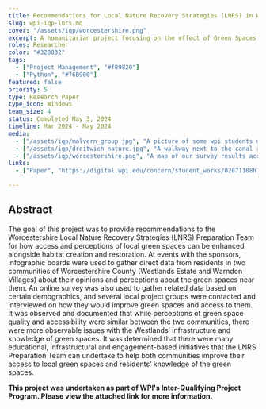 ```yaml
---
title: Recommendations for Local Nature Recovery Strategies (LNRS) in Worcestershire, UK
slug: wpi-iqp-lnrs.md
cover: "/assets/iqp/worcestershire.png"
excerpt: A humanitarian project focusing on the effect of Green Spaces on residents in Worcestershire, UK. 
roles: Researcher
color: "#320032"
tags:
  - ["Project Management", "#f89820"]
  - ["Python", "#76B900"]
featured: false
priority: 5
type: Research Paper
type_icon: Windows
team_size: 4
status: Completed May 3, 2024
timeline: Mar 2024 - May 2024
media:
  - ["/assets/iqp/malvern_group.jpg", "A picture of some wpi students during a mountain hike up Malvern Hills"]
  - ["/assets/iqp/droitwich_nature.jpg", "A walkway next to the canal running through Droitwich Spa, UK"]
  - ["/assets/iqp/worcestershire.png", "A map of our survey results across Worcestershire County, UK, designating residents' ranking of their local green space"]
links:
  - ["Paper", "https://digital.wpi.edu/concern/student_works/02871108h?locale=en"]

---
```


## Abstract

The goal of this project was to provide recommendations to the Worcestershire Local Nature Recovery Strategies (LNRS) Preparation Team for how access and perceptions of local green spaces can be enhanced alongside habitat creation and restoration. At events with the sponsors, infographic boards were used to gather direct data from residents in two communities of Worcestershire County (Westlands Estate and Warndon Villages) about their opinions and perceptions about the green spaces near them. An online survey was also used to gather related data based on certain demographics, and several local project groups were contacted and interviewed on how they would improve green spaces and access to them. It was observed and documented that while perceptions of green space quality and accessibility were similar between the two communities, there were more observable issues with the Westlands’ infrastructure and knowledge of green spaces. It was determined that there were many educational, infrastructural and engagement-based initiatives that the LNRS Preparation Team can undertake to help both communities improve their access to local green spaces and residents’ knowledge of the green spaces.

**This project was undertaken as part of WPI's Inter-Qualifying Project Program. Please view the attached link for more information.**